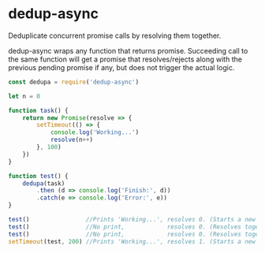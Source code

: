 # dedup-async

Deduplicate concurrent promise calls by resolving them together.

dedup-async wraps any function that returns promise. Succeeding call to the same function will get a promise that resolves/rejects along with the previous pending promise if any, but does not trigger the actual logic.

```javascript
const dedupa = require('dedup-async')

let n = 0

function task() {
	return new Promise(resolve => {
		setTimeout(() => {
			console.log('Working...')
			resolve(n++)
		}, 100)
	})
}

function test() {
	dedupa(task)
		.then (d => console.log('Finish:', d))
		.catch(e => console.log('Error:', e))
}

test()                //Prints 'Working...', resolves 0. (Starts a new pending promise)
test()                //No print,            resolves 0. (Resolves together with the previous promise)
test()                //No print,            resolves 0. (Resolves together with the previous promise)
setTimeout(test, 200) //Prints 'Working...', resolves 1. (Starts a new pending promise since the previous one has completed)
```
